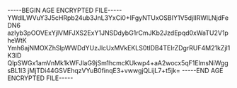 -----BEGIN AGE ENCRYPTED FILE-----
YWdlLWVuY3J5cHRpb24ub3JnL3YxCi0+IFgyNTUxOSBIY1V5djlIRWlLNjdFeDN6
azIyb3pOOVExYjlVMFJXS2ExY1JNSDdybG1rCmJKb2JzdEpqd0xWaTU2V1pheWtK
Ymh6ajNMOXZhSlpWWDdYUzJlcUxMVkEKLS0tIDB4TEIrZDgrRUF4M21kZjl1K3lD
QlpSWGx1amVnMk1kWFJlaG9jSm1hcmcKUkwp4+aA2wocx5qF1ElmsNiWggsBL1I3
jMjTDi44GSVEhqzVYuB0finqE3+vwwgjQLijL7+t5jk=
-----END AGE ENCRYPTED FILE-----
